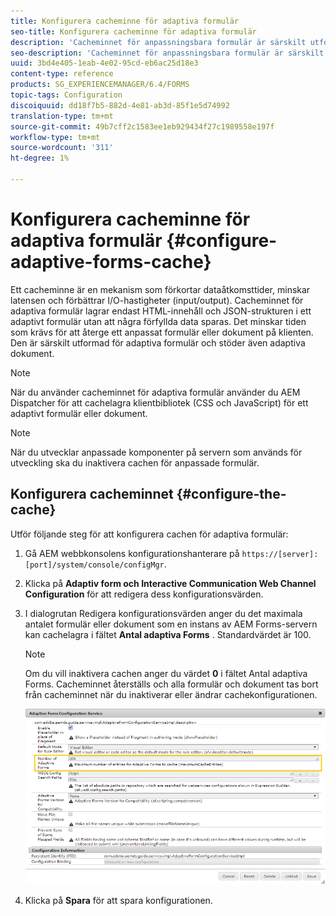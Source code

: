 ```yaml
---
title: Konfigurera cacheminne för adaptiva formulär
seo-title: Konfigurera cacheminne för adaptiva formulär
description: 'Cacheminnet för anpassningsbara formulär är särskilt utformat för anpassningsbara formulär och dokument. Den cache-lagrar adaptiva formulär och adaptiva dokument i syfte att minska den tid som krävs för att återge ett adaptivt formulär eller dokument på klienten. '
seo-description: 'Cacheminnet för anpassningsbara formulär är särskilt utformat för anpassningsbara formulär och dokument. Den cache-lagrar adaptiva formulär och adaptiva dokument i syfte att minska den tid som krävs för att återge ett adaptivt formulär eller dokument på klienten. '
uuid: 3bd4e405-1eab-4e02-95cd-eb6ac25d18e3
content-type: reference
products: SG_EXPERIENCEMANAGER/6.4/FORMS
topic-tags: Configuration
discoiquuid: dd18f7b5-882d-4e81-ab3d-85f1e5d74992
translation-type: tm+mt
source-git-commit: 49b7cff2c1583ee1eb929434f27c1989558e197f
workflow-type: tm+mt
source-wordcount: '311'
ht-degree: 1%

---
```



# Konfigurera cacheminne för adaptiva formulär {#configure-adaptive-forms-cache}

Ett cacheminne är en mekanism som förkortar dataåtkomsttider, minskar latensen och förbättrar I/O-hastigheter (input/output). Cacheminnet för adaptiva formulär lagrar endast HTML-innehåll och JSON-strukturen i ett adaptivt formulär utan att några förfyllda data sparas. Det minskar tiden som krävs för att återge ett anpassat formulär eller dokument på klienten. Den är särskilt utformad för adaptiva formulär och stöder även adaptiva dokument.

>[!NOTE]
>
>När du använder cacheminnet för adaptiva formulär använder du AEM Dispatcher för att cachelagra klientbibliotek (CSS och JavaScript) för ett adaptivt formulär eller dokument.

>[!NOTE]
>
>När du utvecklar anpassade komponenter på servern som används för utveckling ska du inaktivera cachen för anpassade formulär.

## Konfigurera cacheminnet {#configure-the-cache}

Utför följande steg för att konfigurera cachen för adaptiva formulär:

1. Gå AEM webbkonsolens konfigurationshanterare på `https://[server]:[port]/system/console/configMgr`.
1. Klicka på **Adaptiv form och Interactive Communication Web Channel Configuration** för att redigera dess konfigurationsvärden.
1. I dialogrutan Redigera konfigurationsvärden anger du det maximala antalet formulär eller dokument som en instans av AEM Forms-servern kan cachelagra i fältet **Antal adaptiva Forms** . Standardvärdet är 100.

   >[!NOTE]
   >
   >Om du vill inaktivera cachen anger du värdet **0** i fältet Antal adaptiva Forms. Cacheminnet återställs och alla formulär och dokument tas bort från cacheminnet när du inaktiverar eller ändrar cachekonfigurationen.

   ![Konfigurationsdialogruta för HTML-cache för adaptiva formulär](assets/cache-configuration-edit.png)

1. Klicka på **Spara** för att spara konfigurationen.

